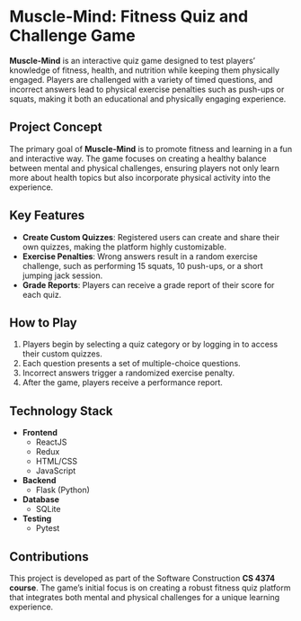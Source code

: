 # Muscle-Mind: Fitness Quiz and Challenge Game

**Muscle-Mind** is an interactive quiz game designed to test players’ knowledge of fitness, health, and nutrition while keeping them physically engaged. Players are challenged with a variety of timed questions, and incorrect answers lead to physical exercise penalties such as push-ups or squats, making it both an educational and physically engaging experience.

## Project Concept
The primary goal of **Muscle-Mind** is to promote fitness and learning in a fun and interactive way. The game focuses on creating a healthy balance between mental and physical challenges, ensuring players not only learn more about health topics but also incorporate physical activity into the experience.

## Key Features
- **Create Custom Quizzes**: Registered users can create and share their own quizzes, making the platform highly customizable.
- **Exercise Penalties**: Wrong answers result in a random exercise challenge, such as performing 15 squats, 10 push-ups, or a short jumping jack session.
- **Grade Reports**: Players can receive a grade report of their score for each quiz.

## How to Play
1. Players begin by selecting a quiz category or by logging in to access their custom quizzes.
2. Each question presents a set of multiple-choice questions.
3. Incorrect answers trigger a randomized exercise penalty.
4. After the game, players receive a performance report.

## Technology Stack
- **Frontend**
  - ReactJS
  - Redux
  - HTML/CSS
  - JavaScript
- **Backend**
  - Flask (Python)
- **Database**
  - SQLite
- **Testing**
  - Pytest

## Contributions
This project is developed as part of the Software Construction **CS 4374 course**. The game’s initial focus is on creating a robust fitness quiz platform that integrates both mental and physical challenges for a unique learning experience.
